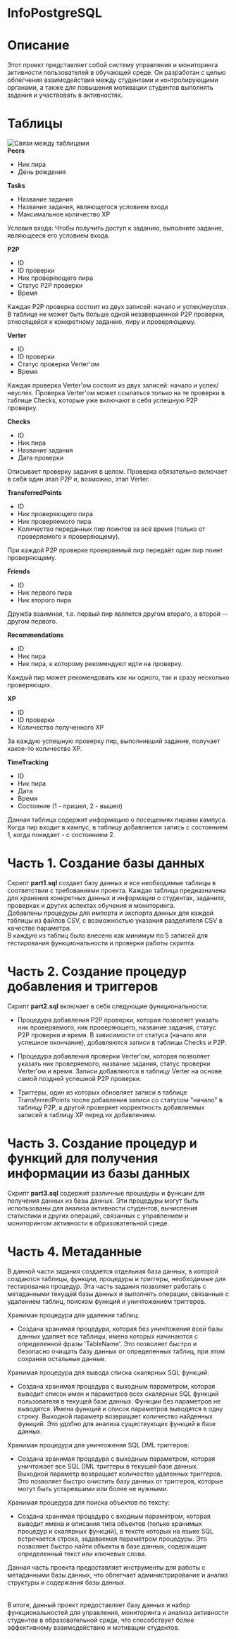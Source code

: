 # InfoPostgreSQL

# Описание
Этот проект представляет собой систему управления и мониторинга активности пользователей в обучающей среде. Он разработан с целью облегчения взаимодействия между студентами и контролирующими органами, а также для повышения мотивации студентов выполнять задания и участвовать в активностях.<br>

# Таблицы
![Связи между таблицами](/tables_realtion.png)
<br>
__Peers__
- Ник пира
- День рождения

__Tasks__

- Название задания
- Название задания, являющегося условием входа
- Максимальное количество XP

 Условия входа: Чтобы получить доступ к заданию, выполните задание, являющееся его условием входа.
 
__P2P__

- ID
- ID проверки
- Ник проверяющего пира
- Статус P2P проверки
- Время

Каждая P2P проверка состоит из двух записей: начало и успех/неуспех. В таблице не может быть больше одной незавершенной P2P проверки, относящейся к конкретному заданию, пиру и проверяющему.

__Verter__

- ID
- ID проверки
- Статус проверки Verter'ом
- Время

Каждая проверка Verter'ом состоит из двух записей: начало и успех/неуспех. Проверка Verter'ом может ссылаться только на те проверки в таблице Checks, которые уже включают в себя успешную P2P проверку.

__Checks__

- ID
- Ник пира
- Название задания
- Дата проверки

 Описывает проверку задания в целом. Проверка обязательно включает в себя один этап P2P и, возможно, этап Verter.

__TransferredPoints__

- ID
- Ник проверяющего пира
- Ник проверяемого пира
- Количество переданных пир поинтов за всё время (только от проверяемого к проверяющему).

При каждой P2P проверке проверяемый пир передаёт один пир поинт проверяющему.

__Friends__

- ID
- Ник первого пира
- Ник второго пира

Дружба взаимная, т.е. первый пир является другом второго, а второй -- другом первого.

__Recommendations__

- ID
- Ник пира
- Ник пира, к которому рекомендуют идти на проверку.

Каждый пир может рекомендовать как ни одного, так и сразу несколько проверяющих.

__XP__

- ID
- ID проверки
- Количество полученного XP
  
За каждую успешную проверку пир, выполнивший задание, получает какое-то количество XP.

__TimeTracking__

- ID
- Ник пира
- Дата
- Время
- Состояние (1 - пришел, 2 - вышел)
  
Данная таблица содержит информацию о посещениях пирами кампуса. Когда пир входит в кампус, в таблицу добавляется запись с состоянием 1, когда покидает - с состоянием 2.

# Часть 1. Создание базы данных

Скрипт __part1.sql__ создает базу данных и все необходимые таблицы в соответствии с требованиями проекта. Каждая таблица предназначена для хранения конкретных данных и информации о студентах, заданиях, проверках и других аспектах обучения и мониторинга.<br>
Добавлены процедуры для импорта и экспорта данных для каждой таблицы из файлов CSV, с возможностью указания разделителя CSV в качестве параметра.<br>
В каждую из таблиц было внесено как минимум по 5 записей для тестирования функциональности и проверки работы скрипта.

# Часть 2. Создание процедур добавления и триггеров

Скрипт __part2.sql__ включает в себя следующие функциональности:

- Процедура добавления P2P проверки, которая позволяет указать ник проверяемого, ник проверяющего, название задания, статус P2P проверки и время. В зависимости от статуса (начало или успешное окончание), добавляются записи в таблицы Checks и P2P.

- Процедура добавления проверки Verter'ом, которая позволяет указать ник проверяемого, название задания, статус проверки Verter'ом и время. Записи добавляются в таблицу Verter на основе самой поздней успешной P2P проверки.

- Триггеры, один из которых обновляет записи в таблице TransferredPoints после добавления записи со статусом "начало" в таблицу P2P, а другой проверяет корректность добавляемых записей в таблицу XP перед их добавлением.

# Часть 3. Создание процедур и функций для получения информации из базы данных

Скрипт __part3.sql__ содержит различные процедуры и функции для получения данных из базы данных. Эти процедуры могут быть использованы для анализа активности студентов, вычисления статистики и других операций, связанных с управлением и мониторингом активности в образовательной среде.

# Часть 4. Метаданные

В данной части задания создается отдельная база данных, в которой создаются таблицы, функции, процедуры и триггеры, необходимые для тестирования процедур. Эта часть задания позволяет работать с метаданными текущей базы данных и выполнять операции, связанные с удалением таблиц, поиском функций и уничтожением триггеров.

Хранимая процедура для удаления таблиц:

- Создана хранимая процедура, которая без уничтожения всей базы данных удаляет все таблицы, имена которых начинаются с определенной фразы 'TableName'. Это позволяет быстро и безопасно очищать базу данных от определенных таблиц, при этом сохраняя остальные данные.

Хранимая процедура для вывода списка скалярных SQL функций:

- Создана хранимая процедура с выходным параметром, которая выводит список имен и параметров всех скалярных SQL функций пользователя в текущей базе данных. Функции без параметров не выводятся. Имена функций и список параметров выводятся в одну строку. Выходной параметр возвращает количество найденных функций. Это удобно для анализа существующих функций в базе данных.

Хранимая процедура для уничтожения SQL DML триггеров:

- Создана хранимая процедура с выходным параметром, которая уничтожает все SQL DML триггеры в текущей базе данных. Выходной параметр возвращает количество удаленных триггеров. Это позволяет быстро очистить базу данных от триггеров, которые могут быть устаревшими или более не нужными.

Хранимая процедура для поиска объектов по тексту:

- Создана хранимая процедура с входным параметром, которая выводит имена и описания типа объектов (только хранимых процедур и скалярных функций), в тексте которых на языке SQL встречается строка, задаваемая параметром процедуры. Это позволяет быстро найти объекты в базе данных, содержащие определенный текст или ключевые слова.


Данная часть проекта предоставляет инструменты для работы с метаданными базы данных, что облегчает администрирование и анализ структуры и содержания базы данных.
<br>
<br>
<br>
В итоге, данный проект предоставляет базу данных и набор функциональностей для управления, мониторинга и анализа активности студентов в образовательной среде, что способствует более эффективному взаимодействию и мотивации студентов.
